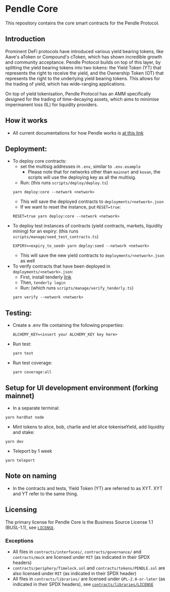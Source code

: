 # Pendle Core
This repository contains the core smart contracts for the Pendle Protocol.

## Introduction
Prominent DeFi protocols have introduced various yield bearing tokens, like Aave's aToken or Compound's cToken, which has shown incredible growth
and community acceptance. Pendle Protocol builds on top of this layer, by splitting the yield bearing tokens into two tokens: the Yield Token (YT) that represents the right to receive the yield, and the Ownership Token (OT) that represents the right to the underlying yield bearing tokens. This
allows for the trading of yield, which has wide-ranging applications.

On top of yield tokenisation, Pendle Protocol has an AMM specifically designed for the trading of time-decaying assets, which aims to minimise
impermanent loss (IL) for liquidity providers.

## How it works
* All current documentations for how Pendle works is [at this link](./docs/SPECS.md)

## Deployment:
* To deploy core contracts:
  * set the multisig addresses in `.env`, similar to `.env.example`
    * Please note that for networks other than `mainnet` and `kovan`, the scripts will use the deploying key as all the multisig.
  * Run: (this runs `scripts/deploy/deploy.ts`)
  ```
  yarn deploy:core --network <network>
  ```
  * This will save the deployed contracts to `deployments/<network>.json`
  * If we want to reset the instance, put `RESET=true`:
  ```
  RESET=true yarn deploy:core --network <network>
  ```
* To deploy test instances of contracts (yield contracts, markets, liquidity mining) for an expiry: (this runs `scripts/manage/seed_test_contracts.ts`)
  ```
  EXPIRY=<expiry_to_seed> yarn deploy:seed --network <network>
  ```
  * This will save the new yield contracts to `deployments/<network>.json` as well
* To verify contracts that have been deployed in `deployments/<network>.json`:
  * First, install tenderly [link](https://github.com/Tenderly/tenderly-cli)
  * Then, `tenderly login`
  * Run: (which runs `scripts/manage/verify_tenderly.ts`)
  ```
  yarn verify --network <network>
  ```

## Testing:
* Create a .env file containing the following properties:
  ```
  ALCHEMY_KEY=<insert your ALCHEMY_KEY key here>
  ```
* Run test:
  ```
  yarn test
  ```
* Run test coverage:
  ```
  yarn coverage:all
  ```

## Setup for UI development environment (forking mainnet)
* In a separate terminal:
```
yarn hardhat node
```
* Mint tokens to alice, bob, charlie and let alice tokeniseYield, add liquidity and stake:
```
yarn dev
```
* Teleport by 1 week
```
yarn teleport
```

## Note on naming
* In the contracts and tests, Yield Token (YT) are referred to as XYT. XYT and YT refer to the same thing.

## Licensing
The primary license for Pendle Core is the Business Source License 1.1 (BUSL-1.1), see [`LICENSE`](./LICENSE).
### Exceptions
- All files in `contracts/interfaces/`, `contracts/governance/` and `contracts/mock` are licensed under `MIT` (as indicated in their SPDX headers)
- `contracts/periphery/Timelock.sol` and `contracts/tokens/PENDLE.sol` are also licensed under `MIT` (as indicated in their SPDX header)
- All files in `contracts/libraries/` are licensed under `GPL-2.0-or-later` (as indicated in their SPDX headers), see [`contracts/libraries/LICENSE`](contracts/libraries/LICENSE)
